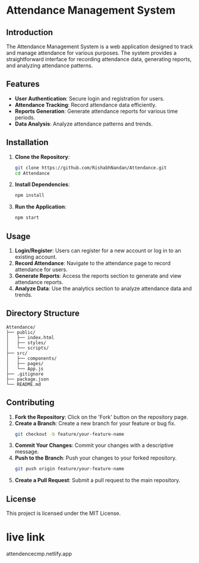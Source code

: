 
# Attendance Management System

## Introduction

The Attendance Management System is a web application designed to track and manage attendance for various purposes. The system provides a straightforward interface for recording attendance data, generating reports, and analyzing attendance patterns.

## Features

- **User Authentication**: Secure login and registration for users.
- **Attendance Tracking**: Record attendance data efficiently.
- **Reports Generation**: Generate attendance reports for various time periods.
- **Data Analysis**: Analyze attendance patterns and trends.

## Installation

1. **Clone the Repository**:
   ```bash
   git clone https://github.com/RishabhNandan/Attendance.git
   cd Attendance
   ```

2. **Install Dependencies**:
   ```bash
   npm install
   ```

3. **Run the Application**:
   ```bash
   npm start
   ```

## Usage

1. **Login/Register**: Users can register for a new account or log in to an existing account.
2. **Record Attendance**: Navigate to the attendance page to record attendance for users.
3. **Generate Reports**: Access the reports section to generate and view attendance reports.
4. **Analyze Data**: Use the analytics section to analyze attendance data and trends.

## Directory Structure

```
Attendance/
├── public/
│   ├── index.html
│   ├── styles/
│   └── scripts/
├── src/
│   ├── components/
│   ├── pages/
│   └── App.js
├── .gitignore
├── package.json
└── README.md
```
## Contributing

1. **Fork the Repository**: Click on the 'Fork' button on the repository page.
2. **Create a Branch**: Create a new branch for your feature or bug fix.
   ```bash
   git checkout -b feature/your-feature-name
   ```
3. **Commit Your Changes**: Commit your changes with a descriptive message.
4. **Push to the Branch**: Push your changes to your forked repository.
   ```bash
   git push origin feature/your-feature-name
   ```
5. **Create a Pull Request**: Submit a pull request to the main repository.

## License

This project is licensed under the MIT License.

# live link
attendencecmp.netlify.app
